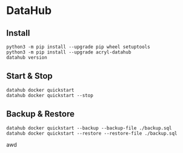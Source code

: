 # DataHub

## Install
```shell
python3 -m pip install --upgrade pip wheel setuptools
python3 -m pip install --upgrade acryl-datahub
datahub version
```

## Start & Stop
```shell
datahub docker quickstart
datahub docker quickstart --stop
```


## Backup & Restore
```shell
datahub docker quickstart --backup --backup-file ./backup.sql
datahub docker quickstart --restore --restore-file ./backup.sql
```
awd